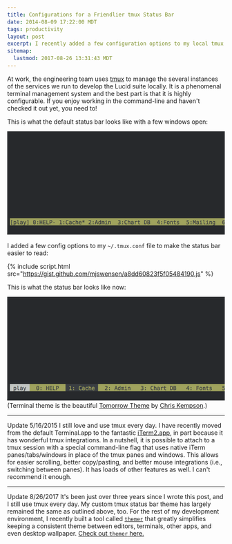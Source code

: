 ```yaml
---
title: Configurations for a Friendlier tmux Status Bar
date: 2014-08-09 17:22:00 MDT
tags: productivity
layout: post
excerpt: I recently added a few configuration options to my local tmux configuration file to make the status bar easier to read.
sitemap:
  lastmod: 2017-08-26 13:31:43 MDT
---
```


At work, the engineering team uses [tmux](https://tmux.github.io/) to manage the several instances of the services we run to develop the Lucid suite locally. It is a phenomenal terminal management system and the best part is that it is highly configurable. If you enjoy working in the command-line and haven't checked it out yet, you need to!

This is what the default status bar looks like with a few windows open:

![tmux status bar before configurations](/blog/images/tmux-status-bar-before.png)

I added a few config options to my `~/.tmux.conf` file to make the status bar easier to read:

{% include script.html src="https://gist.github.com/mjswensen/a8dd60823f5f05484190.js" %}

This is what the status bar looks like now:

![tmux status bar after configurations](/blog/images/tmux-status-bar-after.png) (Terminal theme is the beautiful [Tomorrow Theme](https://github.com/chriskempson/tomorrow-theme) by [Chris Kempson](http://chriskempson.com).)

---

<p><span class="update">Update <span class="update-date">5/16/2015</span></span> I still love and use tmux every day. I have recently moved from the default Terminal.app to the fantastic <a href="http://iterm2.com/">iTerm2.app</a>, in part because it has wonderful tmux integrations. In a nutshell, it is possible to attach to a tmux session with a special command-line flag that uses native iTerm panes/tabs/windows in place of the tmux panes and windows. This allows for easier scrolling, better copy/pasting, and better mouse integrations (i.e., switching between panes). It has loads of other features as well. I can't recommend it enough.</p>

---

<p><span class="update">Update <span class="update-date">8/26/2017</span></span> It's been just over three years since I wrote this post, and I still use tmux every day. My custom tmux status bar theme has largely remained the same as outlined above, too. For the rest of my development environment, I recently built a tool called <a href="https://github.com/mjswensen/themer"><code>themer</code></a> that greatly simplifies keeping a consistent theme between editors, terminals, other apps, and even desktop wallpaper. <a href="https://themer.dev">Check out <code>themer</code> here.</a></p>
